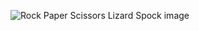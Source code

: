 ![Rock Paper Scissors Lizard Spock image](pngegg-dot-com-clipart-rock-paper-scissors-lizard-spock.ico)

